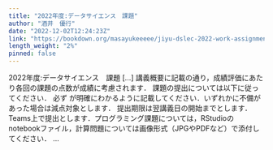 ```yaml
---
title: "2022年度:データサイエンス　課題"
author: "酒井　優行"
date: "2022-12-02T12:24:23Z"
link: "https://bookdown.org/masayukeeeee/jiyu-dslec-2022-work-assignments/"
length_weight: "2%"
pinned: false
---
```


2022年度:データサイエンス　課題 [...] 講義概要に記載の通り，成績評価にあたり各回の課題の点数が成績に考慮されます． 課題の提出については以下に従ってください． 必ず が明確にわかるように記載してください．いずれかに不備があった場合は減点対象とします． 提出期限は翌講義日の開始までとします． Teams上で提出とします．プログラミング課題については，RStudioのnotebookファイル，計算問題については画像形式（JPGやPDFなど）で添付してください． ...
